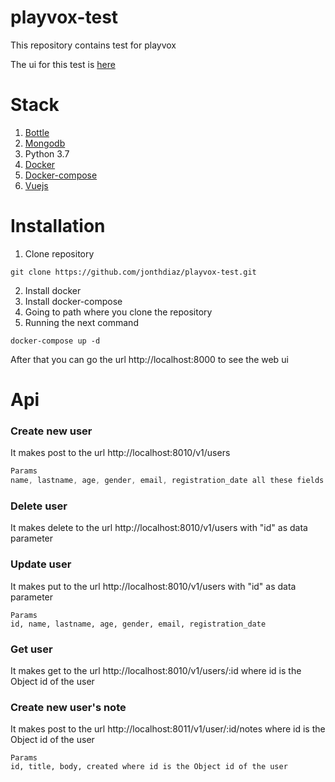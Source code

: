 # playvox-test

This repository contains test for playvox

The ui for this test is [here]( http://54.197.246.139:8000)

Stack
===
1. [Bottle](https://bottlepy.org/docs/dev/)
2. [Mongodb](https://www.mongodb.com/)
3. Python 3.7
4. [Docker](https://www.docker.com/)
5. [Docker-compose](https://docs.docker.com/compose/)
6. [Vuejs](https://vuejs.org/)

Installation
======

1. Clone repository 

``` 
git clone https://github.com/jonthdiaz/playvox-test.git
```
2. Install docker
3. Install docker-compose
4. Going to path where you clone the repository
5. Running the next command
```
docker-compose up -d 
```

After that you can go the url http://localhost:8000 to see the web ui


Api
======

### Create new user

It makes post to the url http://localhost:8010/v1/users

```javascript
Params 
name, lastname, age, gender, email, registration_date all these fields are required
```
### Delete user

It makes delete to the url http://localhost:8010/v1/users with "id" as data parameter

### Update user

It makes put to the url http://localhost:8010/v1/users with "id" as data parameter

```
Params
id, name, lastname, age, gender, email, registration_date
```

### Get user

It makes get to the url http://localhost:8010/v1/users/:id where id is the Object id of the user

### Create new user's note

It makes post to the url http://localhost:8011/v1/user/:id/notes where id is the Object id of the user
```
Params
id, title, body, created where id is the Object id of the user
```





